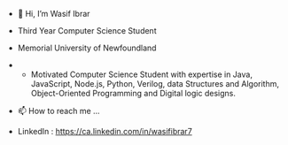 - 👋 Hi, I’m Wasif Ibrar
- Third Year Computer Science Student
- Memorial University of Newfoundland
  
- - Motivated Computer Science Student with expertise in Java, JavaScript, Node.js, Python, Verilog, data Structures and Algorithm, Object-Oriented Programming and Digital logic designs.

- 📫 How to reach me ...
- LinkedIn : https://ca.linkedin.com/in/wasifibrar7
